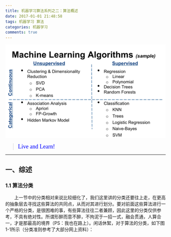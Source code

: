 ```yaml
---
title: 机器学习算法系列之二：算法概述
date: 2017-01-01 21:48:58
tags: 机器学习 算法
categories: 机器学习 
comments: true 
---
```



![image](机器学习算法系列之二：算法概述/首图.png)
><font color=#0000FF face="微软雅黑" size=4>Live and Learn!</font>
***

## 一、综述
### 1.1 算法分类  
&emsp;&emsp;上一节中的分类相对来说比较细化了，我们这里讲的分类还要往上走，在更高的抽象层去寻找这些算法的共同点，从而对其进行划分。要对前面这些算法进行一个严格的分类，是很困难的事，有些算法往往二者兼顾，因此这里的分类仅供参考，不具有绝对性。所谓形醉而意不醉，不拘泥于一招一式，融会贯通，人算合一，才是那最高的境界（PS：我也在路上）。闲话休絮，对于算法的分类，如下图1-1所示（分类准则参考了大部分网上资料）：
